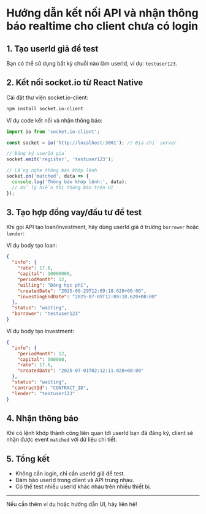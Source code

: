 # Hướng dẫn kết nối API và nhận thông báo realtime cho client chưa có login

## 1. Tạo userId giả để test
Bạn có thể sử dụng bất kỳ chuỗi nào làm userId, ví dụ: `testuser123`.

## 2. Kết nối socket.io từ React Native
Cài đặt thư viện socket.io-client:
```bash
npm install socket.io-client
```

Ví dụ code kết nối và nhận thông báo:
```javascript
import io from 'socket.io-client';

const socket = io('http://localhost:3001'); // Địa chỉ server

// Đăng ký userId giả
socket.emit('register', 'testuser123');

// Lắng nghe thông báo khớp lệnh
socket.on('matched', data => {
  console.log('Thông báo khớp lệnh:', data);
  // Xử lý hiển thị thông báo trên UI
});
```

## 3. Tạo hợp đồng vay/đầu tư để test
Khi gọi API tạo loan/investment, hãy dùng userId giả ở trường `borrower` hoặc `lender`:

Ví dụ body tạo loan:
```json
{
  "info": {
    "rate": 17.6,
    "capital": 10000000,
    "periodMonth": 12,
    "willing": "Đóng học phí",
    "createdDate": "2025-06-29T12:09:18.620+00:00",
    "investingEndDate": "2025-07-09T12:09:18.620+00:00"
  },
  "status": "waiting",
  "borrower": "testuser123"
}
```

Ví dụ body tạo investment:
```json
{
  "info": {
    "periodMonth": 12,
    "capital": 500000,
    "rate": 17.6,
    "createdDate": "2025-07-01T02:12:11.028+00:00"
  },
  "status": "waiting",
  "contractId": "CONTRACT_ID",
  "lender": "testuser123"
}
```

## 4. Nhận thông báo
Khi có lệnh khớp thành công liên quan tới userId bạn đã đăng ký, client sẽ nhận được event `matched` với dữ liệu chi tiết.

## 5. Tổng kết
- Không cần login, chỉ cần userId giả để test.
- Đảm bảo userId trong client và API trùng nhau.
- Có thể test nhiều userId khác nhau trên nhiều thiết bị.

---
Nếu cần thêm ví dụ hoặc hướng dẫn UI, hãy liên hệ!
